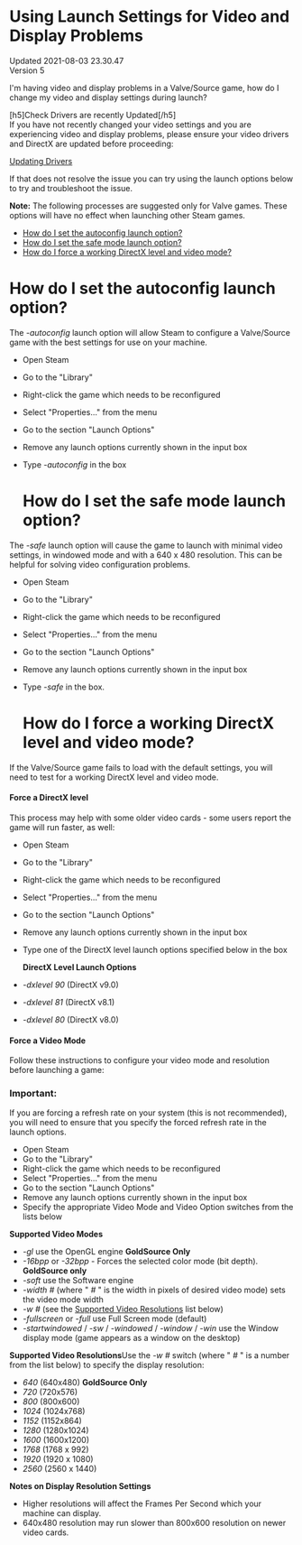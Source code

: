 # Using Launch Settings for Video and Display Problems
Updated 2021-08-03 23.30.47  
Version 5  

I'm having video and display problems in a Valve/Source game, how do I change my video and display settings during launch?  
  
[h5]Check Drivers are recently Updated[/h5]  
If you have not recently changed your video settings and you are experiencing video and display problems, please ensure your video drivers and DirectX are updated before proceeding:  
  
[Updating Drivers](https://help.steampowered.com/en/faqs/view/5799-495F-1F25-D15B)  
  
If that does not resolve the issue you can try using the launch options below to try and troubleshoot the issue.  
  
**Note:** The following processes are suggested only for Valve games. These options will have no effect when launching other Steam games.  
  

* [How do I set the autoconfig launch option?](#autoconfig)
* [How do I set the safe mode launch option?](#safe)
* [How do I force a working DirectX level and video mode?](#force)

  
  
# How do I set the autoconfig launch option?
The *-autoconfig* launch option will allow Steam to configure a Valve/Source game with the best settings for use on your machine.  

* Open Steam
* Go to the "Library"
* Right-click the game which needs to be reconfigured
* Select "Properties..." from the menu
* Go to the section "Launch Options"
* Remove any launch options currently shown in the input box
* Type *-autoconfig* in the box

    
  # How do I set the safe mode launch option?
The *-safe* launch option will cause the game to launch with minimal video settings, in windowed mode and with a 640 x 480 resolution. This can be helpful for solving video configuration problems.  

* Open Steam
* Go to the "Library"
* Right-click the game which needs to be reconfigured
* Select "Properties..." from the menu
* Go to the section "Launch Options"
* Remove any launch options currently shown in the input box
* Type *-safe* in the box.

    
  
  # How do I force a working DirectX level and video mode?
If the Valve/Source game fails to load with the default settings, you will need to test for a working DirectX level and video mode.  
  
#### Force a DirectX level
This process may help with some older video cards - some users report the game will run faster, as well:  

* Open Steam
* Go to the "Library"
* Right-click the game which needs to be reconfigured
* Select "Properties..." from the menu
* Go to the section "Launch Options"
* Remove any launch options currently shown in the input box
* Type one of the DirectX level launch options specified below in the box

  **DirectX Level Launch Options**
* *-dxlevel 90* (DirectX v9.0)
* *-dxlevel 81* (DirectX v8.1)
* *-dxlevel 80* (DirectX v8.0)

  
  
#### Force a Video Mode
Follow these instructions to configure your video mode and resolution before launching a game:  
  
  ### Important:
If you are forcing a refresh rate on your system (this is not recommended), you will need to ensure that you specify the forced refresh rate in the launch options.  
* Open Steam
* Go to the "Library"
* Right-click the game which needs to be reconfigured
* Select "Properties..." from the menu
* Go to the section "Launch Options"
* Remove any launch options currently shown in the input box
* Specify the appropriate Video Mode and Video Option switches from the lists below

  
  
**Supported Video Modes**
* *-gl* use the OpenGL engine **GoldSource Only**
* *-16bpp* or *-32bpp* - Forces the selected color mode (bit depth). **GoldSource only**
* *-soft* use the Software engine
* *-width #* (where " *#* " is the width in pixels of desired video mode) sets the video mode width
* *-w #* (see the [Supported Video Resolutions](#videores) list below)
* *-fullscreen* or *-full* use Full Screen mode (default)
* *-startwindowed* / *-sw* / *-windowed* / *-window* / *-win* use the Window display mode (game appears as a window on the desktop)

  
  
**Supported Video Resolutions**Use the *-w #* switch (where " *#* " is a number from the list below) to specify the display resolution:  

* *640* (640x480) **GoldSource Only**
* *720* (720x576)
* *800* (800x600)
* *1024* (1024x768)
* *1152* (1152x864)
* *1280* (1280x1024)
* *1600* (1600x1200)
* *1768*  (1768 x 992)
* *1920* (1920 x 1080)
* *2560* (2560 x 1440)

  
**Notes on Display Resolution Settings**
* Higher resolutions will affect the Frames Per Second which your machine can display.
* 640x480 resolution may run slower than 800x600 resolution on newer video cards.